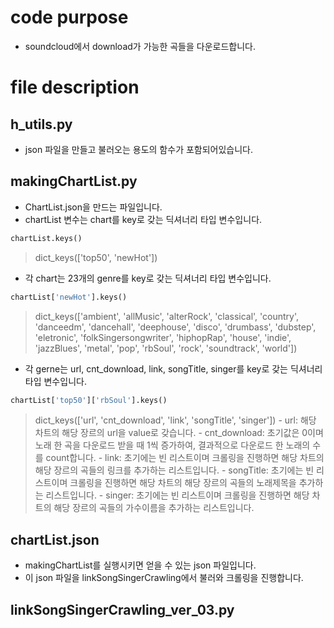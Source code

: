 # code purpose
- soundcloud에서 download가 가능한 곡들을 다운로드합니다.

# file description
## h_utils.py
- json 파일을 만들고 불러오는 용도의 함수가 포함되어있습니다.

## makingChartList.py
- ChartList.json을 만드는 파일입니다.
- chartList 변수는 chart를 key로 갖는 딕셔너리 타입 변수입니다.
```python
chartList.keys()
```
> dict_keys(['top50', 'newHot'])

- 각 chart는 23개의 genre를 key로 갖는 딕셔너리 타입 변수입니다.
```python
chartList['newHot'].keys()
```
> dict_keys(['ambient', 'allMusic', 'alterRock', 'classical', 'country', 'danceedm', 'dancehall', 'deephouse', 'disco', 'drumbass', 'dubstep', 'eletronic', 'folkSingersongwriter', 'hiphopRap', 'house', 'indie', 'jazzBlues', 'metal', 'pop', 'rbSoul', 'rock', 'soundtrack', 'world'])

- 각 gerne는 url, cnt_download, link, songTitle, singer를 key로 갖는 딕셔너리 타입 변수입니다.
```python
chartList['top50']['rbSoul'].keys()
```
> dict_keys(['url', 'cnt_download', 'link', 'songTitle', 'singer'])
	- url: 해당 차트의 해당 장르의 url을 value로 갖습니다.
	- cnt_download: 초기값은 0이며 노래 한 곡을 다운로드 받을 때 1씩 증가하여, 결과적으로 다운로드 한 노래의 수를 count합니다.
	- link: 초기에는 빈 리스트이며 크롤링을 진행하면 해당 차트의 해당 장르의 곡들의 링크를 추가하는 리스트입니다.
	- songTitle: 초기에는 빈 리스트이며 크롤링을 진행하면 해당 차트의 해당 장르의 곡들의 노래제목을 추가하는 리스트입니다.
	- singer: 초기에는 빈 리스트이며 크롤링을 진행하면 해당 차트의 해당 장르의 곡들의 가수이름을 추가하는 리스트입니다.

## chartList.json
- makingChartList를 실행시키면 얻을 수 있는 json 파일입니다.
- 이 json 파일을 linkSongSingerCrawling에서 불러와 크롤링을 진행합니다.

## linkSongSingerCrawling_ver_03.py

